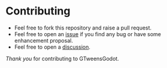 # Contributing

- Feel free to fork this repository and raise a pull request.
- Feel free to open an [issue](https://github.com/Guillemsc/GTweensGodot/issues) if you find any bug or have some enhancement proposal.
- Feel free to open a [discussion](https://github.com/Guillemsc/GTweensGodot/discussions).

*Thank you* for contributing to GTweensGodot. 
